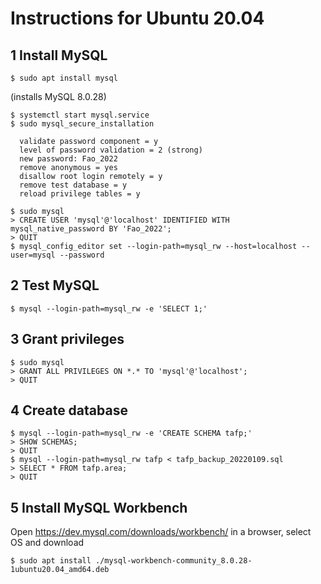 # Instructions for Ubuntu 20.04

## 1 Install MySQL

```
$ sudo apt install mysql
```

(installs MySQL 8.0.28)

```
$ systemctl start mysql.service
$ sudo mysql_secure_installation

  validate password component = y
  level of password validation = 2 (strong)
  new password: Fao_2022
  remove anonymous = yes
  disallow root login remotely = y
  remove test database = y
  reload privilege tables = y

$ sudo mysql
> CREATE USER 'mysql'@'localhost' IDENTIFIED WITH mysql_native_password BY 'Fao_2022';
> QUIT
$ mysql_config_editor set --login-path=mysql_rw --host=localhost --user=mysql --password
```

## 2 Test MySQL

```
$ mysql --login-path=mysql_rw -e 'SELECT 1;'
```

## 3  Grant privileges

```
$ sudo mysql
> GRANT ALL PRIVILEGES ON *.* TO 'mysql'@'localhost';
> QUIT
```

## 4 Create database

```
$ mysql --login-path=mysql_rw -e 'CREATE SCHEMA tafp;'
> SHOW SCHEMAS;
> QUIT
$ mysql --login-path=mysql_rw tafp < tafp_backup_20220109.sql
> SELECT * FROM tafp.area;
> QUIT
```

## 5 Install MySQL Workbench

Open https://dev.mysql.com/downloads/workbench/ in a browser, select OS and download

```
$ sudo apt install ./mysql-workbench-community_8.0.28-1ubuntu20.04_amd64.deb
```
